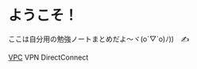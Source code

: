 # ようこそ！

ここは自分用の勉強ノートまとめだよ～ヾ(o´▽`o)ﾉ))　✍️

[VPC](https://kensuke-c7.github.io/study-notes/vpc.html)
VPN
DirectConnect
